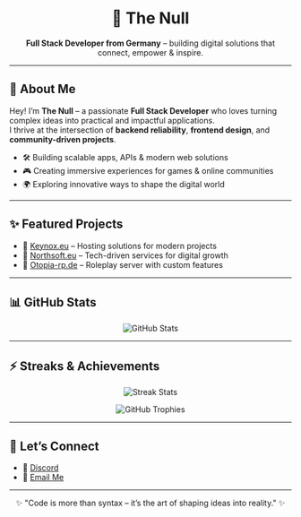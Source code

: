 <h1 align="center">🚀 The Null</h1>
<p align="center"><b>Full Stack Developer from Germany</b> – building digital solutions that connect, empower & inspire.</p>

---

## 🌌 About Me
Hey! I’m **The Null** – a passionate **Full Stack Developer** who loves turning complex ideas into practical and impactful applications.  
I thrive at the intersection of **backend reliability**, **frontend design**, and **community-driven projects**.  

- 🛠️ Building scalable apps, APIs & modern web solutions  
- 🎮 Creating immersive experiences for games & online communities  
- 🌍 Exploring innovative ways to shape the digital world  

---

## ✨ Featured Projects
- 🔗 [Keynox.eu](https://keynox.eu) – Hosting solutions for modern projects  
- 🔗 [Northsoft.eu](https://northsoft.eu) – Tech-driven services for digital growth  
- 🔗 [Otopia-rp.de](https://otopia-rp.de) – Roleplay server with custom features  

---

## 📊 GitHub Stats
<p align="center">
  <img src="https://github-readme-stats.vercel.app/api?username=HyperGaming99&show_icons=true&theme=tokyonight" alt="GitHub Stats" />
</p>

---

## ⚡ Streaks & Achievements
<p align="center">
  <img src="https://github-readme-streak-stats.herokuapp.com/?user=HyperGaming99&theme=tokyonight" alt="Streak Stats" />
</p>

<p align="center">
  <img src="https://github-profile-trophy.vercel.app/?username=HyperGaming99&theme=onedark&margin-w=15&margin-h=15" alt="GitHub Trophies" />
</p>

---

## 🤝 Let’s Connect
- 💬 [Discord](https://discord.com/users/925802573506674729)  
- 📧 [Email Me](mailto:thenull@keynox.eu)  

---
<p align="center">✨ "Code is more than syntax – it’s the art of shaping ideas into reality." ✨</p>
